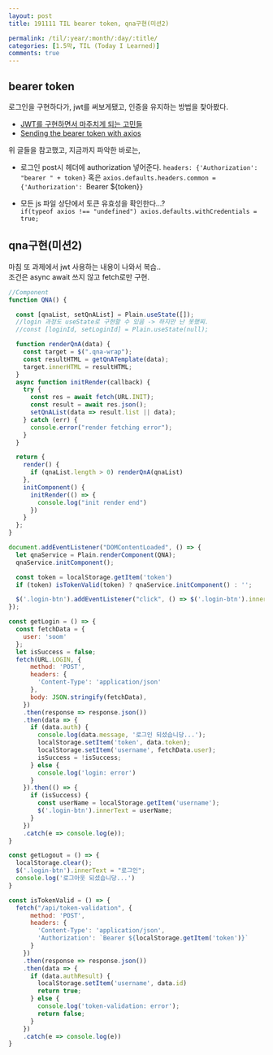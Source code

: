 ```yaml
---
layout: post
title: 191111 TIL bearer token, qna구현(미션2)

permalink: /til/:year/:month/:day/:title/
categories: [1.5막, TIL (Today I Learned)]
comments: true
---
```


## bearer token

로그인을 구현하다가, jwt를 써보게됐고, 인증을 유지하는 방법을 찾아봤다. 

- [JWT를 구현하면서 마주치게 되는 고민들](https://swalloow.github.io/implement-jwt)
- [Sending the bearer token with axios](https://stackoverflow.com/questions/40988238/sending-the-bearer-token-with-axios)

위 글들을 참고했고, 지금까지 파악한 바로는,

- 로그인 post시 헤더에 authorization 넣어준다. 
  `headers: {'Authorization': "bearer " + token}` 
  혹은 
  `axios.defaults.headers.common = {'Authorization': `Bearer ${token}`}`

- 모든 js 파일 상단에서 토큰 유효성을 확인한다...?   
   `if(typeof axios !== "undefined") axios.defaults.withCredentials = true;`

## qna구현(미션2)

마침 또 과제에서 jwt 사용하는 내용이 나와서 복습..  
조건은 async await 쓰지 않고 fetch로만 구현. 


```js
//Component
function QNA() {

  const [qnaList, setQnAList] = Plain.useState([]);
  //login 과정도 useState로 구현할 수 있음 -> 하지만 난 못했찌.
  //const [loginId, setLoginId] = Plain.useState(null);

  function renderQnA(data) {
    const target = $(".qna-wrap");
    const resultHTML = getQnATemplate(data);
    target.innerHTML = resultHTML;
  }
  async function initRender(callback) {
    try {
      const res = await fetch(URL.INIT);
      const result = await res.json();
      setQnAList(data => result.list || data);
    } catch (err) {
      console.error("render fetching error");
    }
  }

  return {
    render() {
      if (qnaList.length > 0) renderQnA(qnaList)
    },
    initComponent() {
      initRender(() => {
        console.log("init render end")
      })
    }
  };
}

document.addEventListener("DOMContentLoaded", () => {
  let qnaService = Plain.renderComponent(QNA);
  qnaService.initComponent();

  const token = localStorage.getItem('token')
  if (token) isTokenValid(token) ? qnaService.initComponent() : '';

  $('.login-btn').addEventListener("click", () => $('.login-btn').innerText === '로그인' ? getLogin() : getLogout())
});

const getLogin = () => {
  const fetchData = {
    user: 'soom'
  };
  let isSuccess = false;
  fetch(URL.LOGIN, {
      method: 'POST',
      headers: {
        'Content-Type': 'application/json'
      },
      body: JSON.stringify(fetchData),
    })
    .then(response => response.json())
    .then(data => {
      if (data.auth) {
        console.log(data.message, '로그인 되셨습니당...');
        localStorage.setItem('token', data.token);
        localStorage.setItem('username', fetchData.user);
        isSuccess = !isSuccess;
      } else {
        console.log('login: error')
      }
    }).then(() => {
      if (isSuccess) {
        const userName = localStorage.getItem('username');
        $('.login-btn').innerText = userName;
      }
    })
    .catch(e => console.log(e));
}

const getLogout = () => {
  localStorage.clear();
  $('.login-btn').innerText = "로그인";
  console.log('로그아웃 되셨습니당...')
}

const isTokenValid = () => {
  fetch("/api/token-validation", {
      method: 'POST',
      headers: {
        'Content-Type': 'application/json',
        'Authorization': `Bearer ${localStorage.getItem('token')}`
      }
    })
    .then(response => response.json())
    .then(data => {
      if (data.authResult) {
        localStorage.setItem('username', data.id)
        return true;
      } else {
        console.log('token-validation: error');
        return false;
      }
    })
    .catch(e => console.log(e))
}
```
